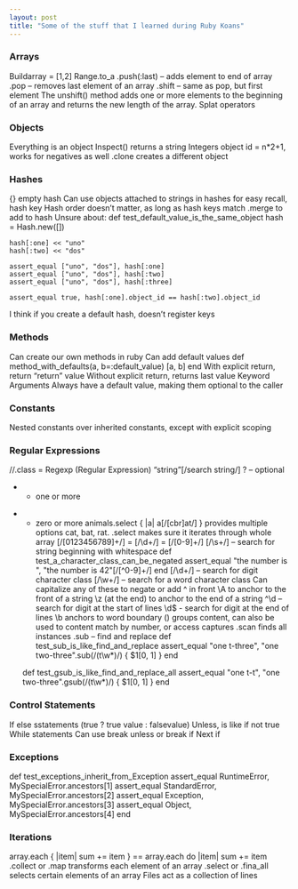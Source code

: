 ```yaml
---
layout: post
title: "Some of the stuff that I learned during Ruby Koans"
---
```

### Arrays
Buildarray = [1,2]
Range.to_a
.push(:last) – adds element to end of array
.pop – removes last element of an array
.shift – same as pop, but first element
The unshift() method adds one or more elements to the beginning of an array and returns the new length of the array.
Splat operators
### Objects
Everything is an object
Inspect() returns a string
Integers object id = n*2+1, works for negatives as well
.clone creates a different object
### Hashes
{} empty hash
Can use objects attached to strings in hashes for easy recall, hash key
Hash order doesn’t matter, as long as hash keys match
.merge to add to hash
Unsure about:
  def test_default_value_is_the_same_object
    hash = Hash.new([])
 
    hash[:one] << "uno"
    hash[:two] << "dos"
 
    assert_equal ["uno", "dos"], hash[:one]
    assert_equal ["uno", "dos"], hash[:two]
    assert_equal ["uno", "dos"], hash[:three]
 
    assert_equal true, hash[:one].object_id == hash[:two].object_id
I think if you create a default hash, doesn’t register keys
 
### Methods
 
Can create our own methods in ruby
Can add default values
def method_with_defaults(a, b=:default_value)
    [a, b]
  end
With explicit return, return “return” value
Without explicit return, returns last value
Keyword Arguments
Always have a default value, making them optional to the caller

### Constants
Nested constants over inherited constants, except with explicit scoping
 
### Regular Expressions
 
//.class = Regexp (Regular Expression)
“string”[/search string/]
? – optional
+ - one or more
* - zero or more
animals.select { |a| a[/[cbr]at/] }
provides multiple options cat, bat, rat.
.select makes sure it iterates through whole array
[/[0123456789]+/] = [/\d+/] = [/[0-9]+/]
[/\s+/] – search for string beginning with whitespace
  def test_a_character_class_can_be_negated
    assert_equal "the number is ", "the number is 42"[/[^0-9]+/]
  end
[/\d+/] – search for digit character class
[/\w+/] – search for a word character class
Can capitalize any of these to negate or add ^ in front 
\A to anchor to the front of a string
\z (at the end) to anchor to the end of a string
^\d – search for digit at the start of lines
\d$ - search for digit at the end of lines
\b anchors to word boundary
() groups content, can also be used to content match by number, or access captures
.scan finds all instances
.sub – find and replace
  def test_sub_is_like_find_and_replace
    assert_equal "one t-three", "one two-three".sub(/(t\w*)/) { $1[0, 1] }
  end
 
  def test_gsub_is_like_find_and_replace_all
    assert_equal "one t-t", "one two-three".gsub(/(t\w*)/) { $1[0, 1] }
  end
 
### Control Statements
 
If else sstatements
(true ? true value : falsevalue)
Unless, is like if not true
While statements
Can use break unless or break if
Next if
 
### Exceptions
  def test_exceptions_inherit_from_Exception
    assert_equal RuntimeError, MySpecialError.ancestors[1]
    assert_equal StandardError, MySpecialError.ancestors[2]
    assert_equal Exception, MySpecialError.ancestors[3]
    assert_equal Object, MySpecialError.ancestors[4]
  end
 
### Iterations
 
array.each { |item| sum += item } == array.each do |item|
      								sum += item
.collect or .map transforms each element of an array
.select or .fina_all selects certain elements of an array
Files act as a collection of lines
